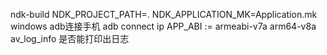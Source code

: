 ndk-build NDK_PROJECT_PATH=. NDK_APPLICATION_MK=Application.mk 
windows adb连接手机 adb connect ip
APP_ABI := armeabi-v7a 	arm64-v8a
av_log_info 是否能打印出日志